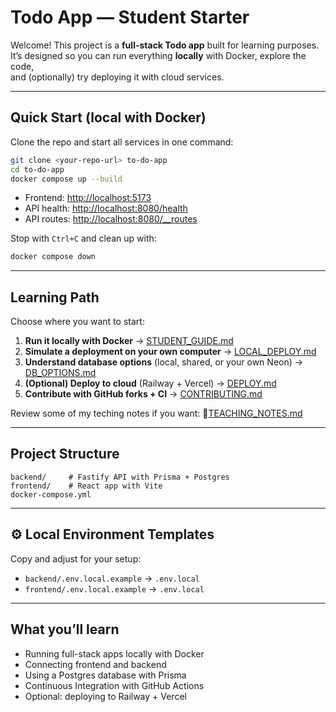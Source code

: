 # Todo App — Student Starter

Welcome! This project is a **full-stack Todo app** built for learning purposes.  
It’s designed so you can run everything **locally** with Docker, explore the code,  
and (optionally) try deploying it with cloud services.

---

## Quick Start (local with Docker)

Clone the repo and start all services in one command:

```bash
git clone <your-repo-url> to-do-app
cd to-do-app
docker compose up --build
````

* Frontend: [http://localhost:5173](http://localhost:5173)
* API health: [http://localhost:8080/health](http://localhost:8080/health)
* API routes: [http://localhost:8080/\_\_routes](http://localhost:8080/__routes)

Stop with `Ctrl+C` and clean up with:

```bash
docker compose down
```

---

## Learning Path

Choose where you want to start:

1. **Run it locally with Docker** → [STUDENT\_GUIDE.md](STUDENT_GUIDE.md)
2. **Simulate a deployment on your own computer** → [LOCAL\_DEPLOY.md](LOCAL_DEPLOY.md)
3. **Understand database options** (local, shared, or your own Neon) → [DB\_OPTIONS.md](DB_OPTIONS.md)
4. **(Optional) Deploy to cloud** (Railway + Vercel) → [DEPLOY.md](DEPLOY.md)
5. **Contribute with GitHub forks + CI** → [CONTRIBUTING.md](CONTRIBUTING.md)

Review some of my teching notes if you want: 🧑‍[TEACHING\_NOTES.md](TEACHING_NOTES.md)

---

## Project Structure

```
backend/     # Fastify API with Prisma + Postgres
frontend/    # React app with Vite
docker-compose.yml
```

---

## ⚙️ Local Environment Templates

Copy and adjust for your setup:

* `backend/.env.local.example` → `.env.local`
* `frontend/.env.local.example` → `.env.local`

---

## What you’ll learn

* Running full-stack apps locally with Docker
* Connecting frontend and backend
* Using a Postgres database with Prisma
* Continuous Integration with GitHub Actions
* Optional: deploying to Railway + Vercel

